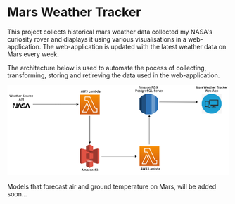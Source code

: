 # Mars Weather Tracker

This project collects historical mars weather data collected my NASA's curiosity rover and diaplays it using various visualisations
in a web-application. The web-application is updated with the latest weather data on Mars every week. 

The architecture below is used to automate the pocess of collecting, transforming, storing and retireving the data used in the web-application.

![Test Image !](images/mars_weather_tracker_architecture.png)

Models that forecast air and ground temperature on Mars, will be added soon...